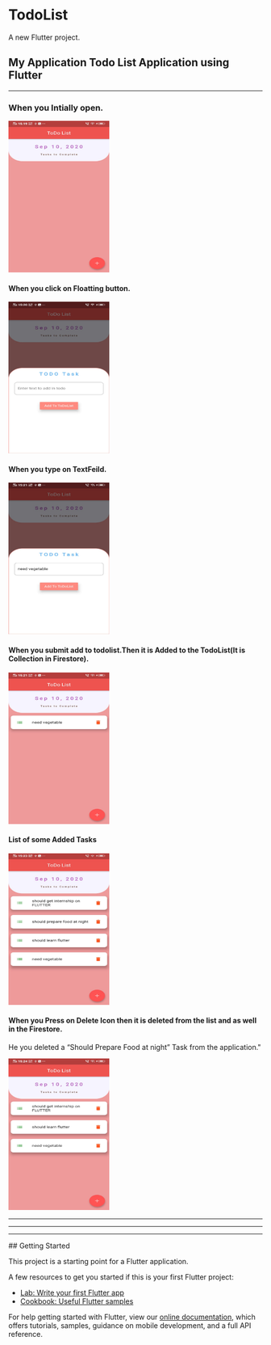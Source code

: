 # TodoList

A new Flutter project.


<h2>My Application Todo List Application using Flutter</h2>
<hr>
<h3>When you Intially open.</h3>
<img src="/images/1.jpeg" width=200 height=300>
<h4>When you click on Floatting button.</h4>
<img src="/images/2.jpeg" width=200 height=300>
<h4>When you type on TextFeild.</h4>
<img src="/images/3.jpeg" width=200 height=300>
<h4>When you submit add to todolist.Then it is Added to the TodoList(It is Collection in Firestore).</h4>
<img src="/images/4.jpeg" width=200 height=300>
<h4>List of some Added Tasks</h4>
<img src="/images/5.jpeg" width=200 height=300>
<h4>When you Press on Delete Icon then it is deleted from the list and as well in the Firestore. </h4>
<p>He you deleted a “Should Prepare Food at night” Task from the application."</p>
<img src="/images/6.jpeg" width=200 height=300>

<hr>
<hr>
<hr>
## Getting Started

This project is a starting point for a Flutter application.

A few resources to get you started if this is your first Flutter project:

- [Lab: Write your first Flutter app](https://flutter.dev/docs/get-started/codelab)
- [Cookbook: Useful Flutter samples](https://flutter.dev/docs/cookbook)

For help getting started with Flutter, view our
[online documentation](https://flutter.dev/docs), which offers tutorials,
samples, guidance on mobile development, and a full API reference.